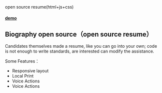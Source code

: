 
open source resume(html+js+css)

<h4><a href="http://51lxui.com/resume/" target="_blank">demo</a></h4>

<h2>Biography open source（open source resume）</h2>
Candidates themselves made a resume, like you can go into your own; code is not enough to write standards, are interested can modify the assistance.

Some Features：
<ul>
  <li>Responsive layout</li>
  <li>Local Print</li>
  <li>Voice Actions</li>
    <li>Voice Actions</li>
</ul>


